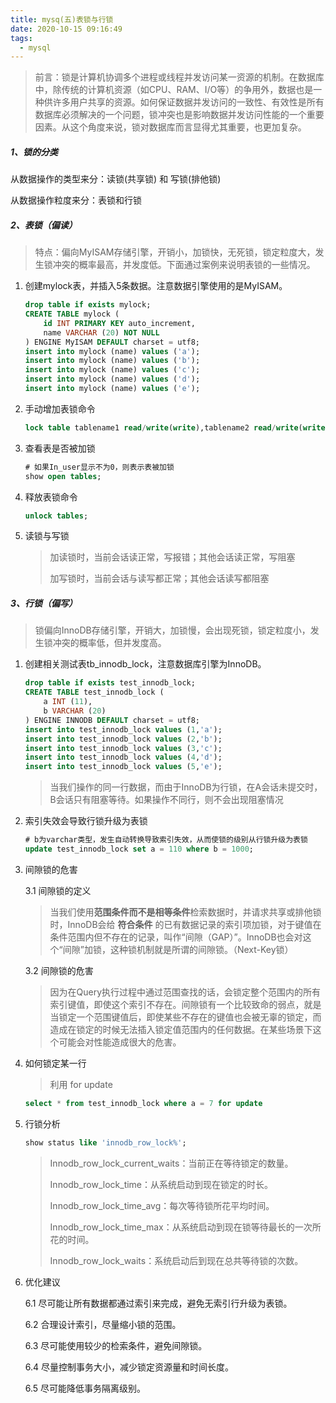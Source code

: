 ```yaml
---
title: mysq(五)表锁与行锁
date: 2020-10-15 09:16:49
tags:
  - mysql
---
```


> 前言：锁是计算机协调多个进程或线程并发访问某一资源的机制。在数据库中，除传统的计算机资源（如CPU、RAM、I/O等）的争用外，数据也是一种供许多用户共享的资源。如何保证数据并发访问的一致性、有效性是所有数据库必须解决的一个问题，锁冲突也是影响数据并发访问性能的一个重要因素。从这个角度来说，锁对数据库而言显得尤其重要，也更加复杂。

##### 1、锁的分类

从数据操作的类型来分：读锁(共享锁) 和 写锁(排他锁)

从数据操作粒度来分：表锁和行锁

##### 2、表锁（偏读）

> 特点：偏向MyISAM存储引擎，开销小，加锁快，无死锁，锁定粒度大，发生锁冲突的概率最高，并发度低。下面通过案例来说明表锁的一些情况。

1. 创建mylock表，并插入5条数据。注意数据引擎使用的是MyISAM。

   ```sql
   drop table if exists mylock;
   CREATE TABLE mylock (
       id INT PRIMARY KEY auto_increment,
       name VARCHAR (20) NOT NULL
   ) ENGINE MyISAM DEFAULT charset = utf8;
   insert into mylock (name) values ('a');
   insert into mylock (name) values ('b');
   insert into mylock (name) values ('c');
   insert into mylock (name) values ('d');
   insert into mylock (name) values ('e');
   ```

2. 手动增加表锁命令

   ```sql
   lock table tablename1 read/write(write),tablename2 read/write(write);
   ```

3. 查看表是否被加锁

   ```sql
   # 如果In_user显示不为0，则表示表被加锁
   show open tables;
   ```

4. 释放表锁命令

   ```sql
   unlock tables;
   ```

5. 读锁与写锁

   > 加读锁时，当前会话读正常，写报错；其他会话读正常，写阻塞
   >
   > 加写锁时，当前会话与读写都正常；其他会话读写都阻塞

##### 3、行锁（偏写）

> 锁偏向InnoDB存储引擎，开销大，加锁慢，会出现死锁，锁定粒度小，发生锁冲突的概率低，但并发度高。

1. 创建相关测试表tb_innodb_lock，注意数据库引擎为InnoDB。

   ```sql
   drop table if exists test_innodb_lock;
   CREATE TABLE test_innodb_lock (
       a INT (11),
       b VARCHAR (20) 
   ) ENGINE INNODB DEFAULT charset = utf8;
   insert into test_innodb_lock values (1,'a');
   insert into test_innodb_lock values (2,'b');
   insert into test_innodb_lock values (3,'c');
   insert into test_innodb_lock values (4,'d');
   insert into test_innodb_lock values (5,'e');
   ```

   > 当我们操作的同一行数据，而由于InnoDB为行锁，在A会话未提交时，B会话只有阻塞等待。如果操作不同行，则不会出现阻塞情况

2. 索引失效会导致行锁升级为表锁

   ```sql
   # b为varchar类型，发生自动转换导致索引失效，从而使锁的级别从行锁升级为表锁
   update test_innodb_lock set a = 110 where b = 1000;
   ```

3. 间隙锁的危害

   3.1 间隙锁的定义

   > 当我们使用**范围条件而不是相等条件**检索数据时，并请求共享或排他锁时，InnoDB会给 **符合条件** 的已有数据记录的索引项加锁，对于键值在条件范围内但不存在的记录，叫作“间隙（GAP）”。InnoDB也会对这个“间隙”加锁，这种锁机制就是所谓的间隙锁。（Next-Key锁）

   3.2 间隙锁的危害

   > 因为在Query执行过程中通过范围查找的话，会锁定整个范围内的所有索引键值，即使这个索引不存在。间隙锁有一个比较致命的弱点，就是当锁定一个范围键值后，即使某些不存在的键值也会被无辜的锁定，而造成在锁定的时候无法插入锁定值范围内的任何数据。在某些场景下这个可能会对性能造成很大的危害。

4. 如何锁定某一行

   > 利用 for update

   ```sql
   select * from test_innodb_lock where a = 7 for update
   ```

5. 行锁分析

   ```sql
   show status like 'innodb_row_lock%';
   ```

   > Innodb_row_lock_current_waits：当前正在等待锁定的数量。
   >
   > Innodb_row_lock_time：从系统启动到现在锁定的时长。
   >
   > Innodb_row_lock_time_avg：每次等待锁所花平均时间。
   >
   > Innodb_row_lock_time_max：从系统启动到现在锁等待最长的一次所花的时间。
   >
   > Innodb_row_lock_waits：系统启动后到现在总共等待锁的次数。

6. 优化建议

   6.1 尽可能让所有数据都通过索引来完成，避免无索引行升级为表锁。

   6.2 合理设计索引，尽量缩小锁的范围。

   6.3 尽可能使用较少的检索条件，避免间隙锁。

   6.4 尽量控制事务大小，减少锁定资源量和时间长度。

   6.5 尽可能降低事务隔离级别。

